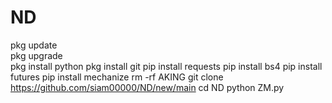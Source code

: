 # ND

pkg update  
pkg upgrade  
pkg install python 
pkg install git 
 pip install requests 
 pip install bs4
 pip install futures 
 pip install mechanize 
rm -rf  AKING
 git clone
https://github.com/siam00000/ND/new/main
cd ND
 python ZM.py
